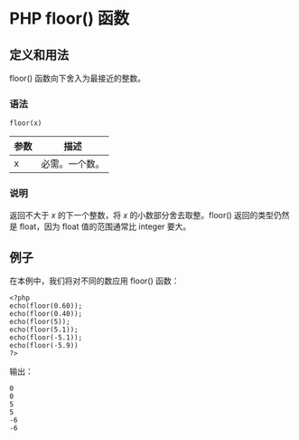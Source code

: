 # PHP floor() 函数



## 定义和用法

floor() 函数向下舍入为最接近的整数。

### 语法

```
floor(x)
```

| 参数 | 描述 |
| --- | --- |
| x | 必需。一个数。 |

### 说明

返回不大于 _x_ 的下一个整数，将 _x_ 的小数部分舍去取整。floor() 返回的类型仍然是 float，因为 float 值的范围通常比 integer 要大。

## 例子

在本例中，我们将对不同的数应用 floor() 函数：

```
<?php
echo(floor(0.60));
echo(floor(0.40));
echo(floor(5));
echo(floor(5.1));
echo(floor(-5.1));
echo(floor(-5.9))
?>
```

输出：

```
0
0
5
5
-6
-6
```



